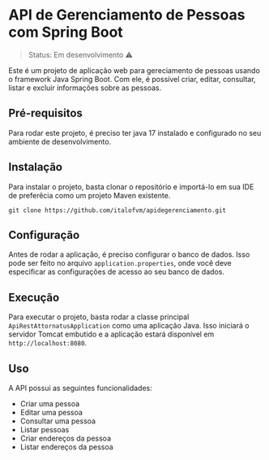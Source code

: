 <h1> API de Gerenciamento de Pessoas com Spring Boot </h1>

> Status: Em desenvolvimento ⚠️

Este é um projeto de aplicação web para gereciamento de pessoas usando o framework Java Spring Boot. 
Com ele, é possível criar, editar, consultar, listar e excluir informações sobre as pessoas.

## Pré-requisitos

Para rodar este projeto, é preciso ter java 17 instalado e configurado no seu ambiente de desenvolvimento.


## Instalação

Para instalar o projeto, basta clonar o repositório e importá-lo em sua IDE de preferêcia como um projeto Maven existente.

~~~
git clone https://github.com/italofvm/apidegerenciamento.git
~~~

## Configuração

Antes de rodar a aplicação, é preciso configurar o banco de dados. Isso pode ser feito no arquivo 
`application.properties`, onde você deve especificar as configurações de acesso ao seu banco de dados.

## Execução

Para executar o projeto, basta rodar a classe principal `ApiRestAttornatusApplication` como uma aplicação Java. 
Isso iniciará o servidor Tomcat embutido e a aplicação estará disponível em `http://localhost:8080`.


## Uso

A API possui as seguintes funcionalidades:

+ Criar uma pessoa
+ Editar uma pessoa
+ Consultar uma pessoa
+ Listar pessoas
+ Criar endereços da pessoa
+ Listar endereços da pessoa

